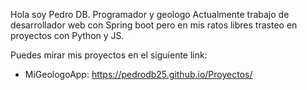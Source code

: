 Hola soy Pedro DB. 
Programador y geologo
Actualmente trabajo de desarrollador web con Spring boot pero en mis ratos libres trasteo en proyectos con Python y JS.

Puedes mirar mis proyectos en el siguiente link:
  - MiGeologoApp: https://pedrodb25.github.io/Proyectos/
